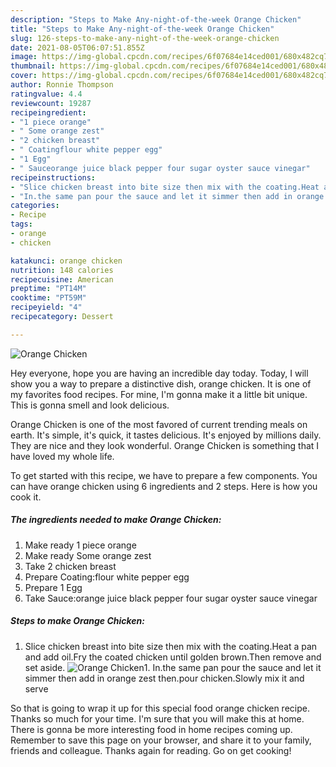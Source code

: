 ```yaml
---
description: "Steps to Make Any-night-of-the-week Orange Chicken"
title: "Steps to Make Any-night-of-the-week Orange Chicken"
slug: 126-steps-to-make-any-night-of-the-week-orange-chicken
date: 2021-08-05T06:07:51.855Z
image: https://img-global.cpcdn.com/recipes/6f07684e14ced001/680x482cq70/orange-chicken-recipe-main-photo.jpg
thumbnail: https://img-global.cpcdn.com/recipes/6f07684e14ced001/680x482cq70/orange-chicken-recipe-main-photo.jpg
cover: https://img-global.cpcdn.com/recipes/6f07684e14ced001/680x482cq70/orange-chicken-recipe-main-photo.jpg
author: Ronnie Thompson
ratingvalue: 4.4
reviewcount: 19287
recipeingredient:
- "1 piece orange"
- " Some orange zest"
- "2 chicken breast"
- " Coatingflour white pepper egg"
- "1 Egg"
- " Sauceorange juice black pepper four sugar oyster sauce vinegar"
recipeinstructions:
- "Slice chicken breast into bite size then mix with the coating.Heat a pan and add oil.Fry the coated chicken until golden brown.Then remove and set aside."
- "In.the same pan pour the sauce and let it simmer then add in orange zest then.pour chicken.Slowly mix it and serve"
categories:
- Recipe
tags:
- orange
- chicken

katakunci: orange chicken 
nutrition: 148 calories
recipecuisine: American
preptime: "PT14M"
cooktime: "PT59M"
recipeyield: "4"
recipecategory: Dessert

---
```



![Orange Chicken](https://img-global.cpcdn.com/recipes/6f07684e14ced001/680x482cq70/orange-chicken-recipe-main-photo.jpg)

Hey everyone, hope you are having an incredible day today. Today, I will show you a way to prepare a distinctive dish, orange chicken. It is one of my favorites food recipes. For mine, I'm gonna make it a little bit unique. This is gonna smell and look delicious.



Orange Chicken is one of the most favored of current trending meals on earth. It's simple, it's quick, it tastes delicious. It's enjoyed by millions daily. They are nice and they look wonderful. Orange Chicken is something that I have loved my whole life.


To get started with this recipe, we have to prepare a few components. You can have orange chicken using 6 ingredients and 2 steps. Here is how you cook it.

<!--inarticleads1-->

##### The ingredients needed to make Orange Chicken:

1. Make ready 1 piece orange
1. Make ready  Some orange zest
1. Take 2 chicken breast
1. Prepare  Coating:flour white pepper egg
1. Prepare 1 Egg
1. Take  Sauce:orange juice black pepper four sugar oyster sauce vinegar




<!--inarticleads2-->

##### Steps to make Orange Chicken:

1. Slice chicken breast into bite size then mix with the coating.Heat a pan and add oil.Fry the coated chicken until golden brown.Then remove and set aside.
<img src="https://img-global.cpcdn.com/steps/a962d7a4e2f1bc55/160x128cq70/orange-chicken-recipe-step-1-photo.jpg" alt="Orange Chicken">1. In.the same pan pour the sauce and let it simmer then add in orange zest then.pour chicken.Slowly mix it and serve




So that is going to wrap it up for this special food orange chicken recipe. Thanks so much for your time. I'm sure that you will make this at home. There is gonna be more interesting food in home recipes coming up. Remember to save this page on your browser, and share it to your family, friends and colleague. Thanks again for reading. Go on get cooking!
